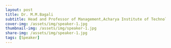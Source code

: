 ```yaml
---
layout: post
title: Dr. M.M.Bagali
subtitle: Head and Professor of Management,Acharya Institute of Technology, Bangalore
cover-img: /assets/img/speaker-1.jpg
thumbnail-img: /assets/img/speaker-1.jpg
share-img: /assets/img/speaker-1.jpg
tags: [Speaker]
---
```


